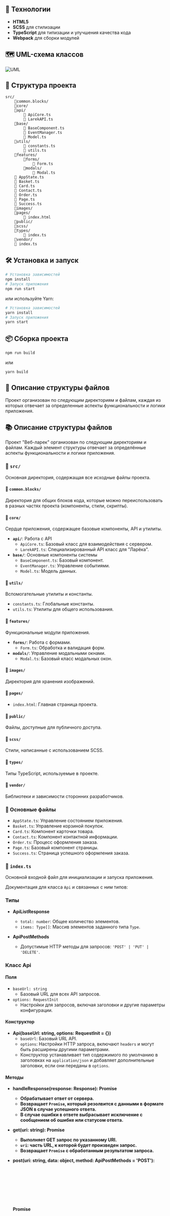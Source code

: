 ## 🚀 Технологии

- **HTML5**
- **SCSS** для стилизации
- **TypeScript** для типизации и улучшения качества кода
- **Webpack** для сборки модулей

## 🗺️ UML-схема классов

![UML](<UML-схема классов.jpeg>)

## 📂 Структура проекта

```plaintext
src/
    📁common.blocks/
    📁core/
    📁api/
        📄 ApiCore.ts
        📄 LarekAPI.ts
    📁base/
        📄 BaseComponent.ts
        📄 EventManager.ts
        📄 Model.ts
    📁utils/
        📄 constants.ts
        📄 utils.ts
    📁features/
        📁forms/
            📄 Form.ts
        📁modals/
            📄 Modal.ts
    📄 AppState.ts
    📄 Basket.ts
    📄 Card.ts
    📄 Contact.ts
    📄 Order.ts
    📄 Page.ts
    📄 Success.ts
    📁images/
    📁pages/
        📄 index.html
    📁public/
    📁scss/
    📁types/
        📄 index.ts
    📁vendor/
    📄 index.ts
```

## 🛠️ Установка и запуск

```bash
# Установка зависимостей
npm install
# Запуск приложения
npm run start
```

или используйте Yarn:

```bash
# Установка зависимостей
yarn install
# Запуск приложения
yarn start
```

## 📦 Сборка проекта

```bash
npm run build
```

или

```bash
yarn build
```

## 📝 Описание структуры файлов

Проект организован по следующим директориям и файлам, каждая из которых отвечает за определенные аспекты функциональности и логики приложения.

## 📚 Описание структуры файлов

Проект "Веб-ларек" организован по следующим директориям и файлам. Каждый элемент структуры отвечает за определённые аспекты функциональности и логики приложения.

### 📂 `src/`
Основная директория, содержащая все исходные файлы проекта.

#### 📁 `common.blocks/`
Директория для общих блоков кода, которые можно переиспользовать в разных частях проекта (компоненты, стили, скрипты).

#### 📁 `core/`
Сердце приложения, содержащее базовые компоненты, API и утилиты.
- **`api/`**: Работа с API
  - `ApiCore.ts`: Базовый класс для взаимодействия с сервером.
  - `LarekAPI.ts`: Специализированный API класс для "Ларёка".
- **`base/`**: Основные компоненты системы
  - `BaseComponent.ts`: Базовый компонент.
  - `EventManager.ts`: Управление событиями.
  - `Model.ts`: Модель данных.

#### 📁 `utils/`
Вспомогательные утилиты и константы.
- `constants.ts`: Глобальные константы.
- `utils.ts`: Утилиты для общего использования.

#### 📁 `features/`
Функциональные модули приложения.
- **`forms/`**: Работа с формами.
  - `Form.ts`: Обработка и валидация форм.
- **`modals/`**: Управление модальными окнами.
  - `Modal.ts`: Базовый класс модальных окон.

#### 📁 `images/`
Директория для хранения изображений.

#### 📁 `pages/`
- `index.html`: Главная страница проекта.

#### 📁 `public/`
Файлы, доступные для публичного доступа.

#### 📁 `scss/`
Стили, написанные с использованием SCSS.

#### 📁 `types/`
Типы TypeScript, используемые в проекте.

#### 📁 `vendor/`
Библиотеки и зависимости сторонних разработчиков.

### 📄 Основные файлы
- `AppState.ts`: Управление состоянием приложения.
- `Basket.ts`: Управление корзиной покупок.
- `Card.ts`: Компонент карточки товара.
- `Contact.ts`: Компонент контактной информации.
- `Order.ts`: Процесс оформления заказа.
- `Page.ts`: Базовый компонент страницы.
- `Success.ts`: Страница успешного оформления заказа.

### 📄 `index.ts`
Основной входной файл для инициализации и запуска приложения.

Документация для класса `Api` и связанных с ним типов:

### Типы

- **ApiListResponse<Type>**
  - `total: number`: Общее количество элементов.
  - `items: Type[]`: Массив элементов заданного типа `Type`.

- **ApiPostMethods**
  - Допустимые HTTP методы для запросов: `'POST' | 'PUT' | 'DELETE'`.

### Класс Api

#### Поля

- `baseUrl: string`
  - Базовый URL для всех API запросов.
- `options: RequestInit`
  - Настройки для запросов, включая заголовки и другие параметры конфигурации.

#### Конструктор

- **Api(baseUrl: string, options: RequestInit = {})**
  - `baseUrl`: Базовый URL API.
  - `options`: Настройки HTTP запроса, включают `headers` и могут быть расширены другими параметрами.
  - Конструктор устанавливает тип содержимого по умолчанию в заголовках на `application/json` и добавляет дополнительные заголовки, если они переданы в `options`.

#### Методы

- **handleResponse(response: Response): Promise<object>**
  - Обрабатывает ответ от сервера.
  - Возвращает `Promise`, который резолвится с данными в формате JSON в случае успешного ответа.
  - В случае ошибки в ответе выбрасывает исключение с сообщением об ошибке или статусом ответа.
  
- **get(uri: string): Promise<object>**
  - Выполняет GET запрос по указанному URI.
  - `uri`: часть URL, к которой будет произведен запрос.
  - Возвращает `Promise` с обработанным результатом запроса.

- **post(uri: string, data: object, method: ApiPostMethods = 'POST'): Promise<object>**
  - Выполняет POST, PUT или DELETE запрос к API.
  - `uri`: часть URL, к которой будет произведен запрос.
  - `data`: объект данных, который будет отправлен в теле запроса.
  - `method`: тип HTTP метода для запроса (по умолчанию POST).
  - Возвращает `Promise` с обработанным результатом запроса.

Для класса `LarekAPI`, который расширяет функциональность базового класса `Api`, вот документация, описывающая его структуру и методы:

### Класс LarekAPI

`LarekAPI` расширяет базовый класс `Api` для работы с конкретными API эндпоинтами приложения "Ларёк".

#### Поля

- `cdn: string`
  - URL к CDN для доступа к изображениям продуктов.

#### Конструктор

- **LarekAPI(cdn: string, baseUrl: string, options?: RequestIsnit)**
  - `cdn`: URL к CDN, используемый для преобразования ссылок на изображения.
  - `baseUrl`: Базовый URL API.
  - `options`: Необязательные настройки HTTP запроса.
  - Конструктор инициализирует `baseUrl` и `options` базового класса `Api` и устанавливает `cdn` для текущего экземпляра.

#### Методы

- **getProduct(id: string): Promise<IProduct>**
  - Получает информацию о продукте по его идентификатору.
  - `id`: Уникальный идентификатор продукта.
  - Возвращает `Promise`, резолвящийся в объект продукта с добавлением полного URL изображения через `cdn`.

- **getProductList(): Promise<IProduct[]>**
  - Получает список всех продуктов.
  - Возвращает `Promise`, резолвящийся в массив продуктов, где каждому продукту добавлен полный URL изображения через `cdn`.

- **orderProduct(order: IOrder): Promise<IOrderSuccess>**
  - Отправляет заказ на сервер.
  - `order`: Объект заказа, содержащий детали заказа.
  - Возвращает `Promise`, резолвящийся в объект успешного выполнения заказа.

### Класс Component

Класс `Component` является абстрактным базовым классом для создания компонентов пользовательского интерфейса с методами для работы с DOM-элементами.

#### Конструктор

- **Component(container: HTMLElement)**
  - `container`: Контейнер, в котором будет размещён компонент. Это свойство защищённое и доступно только для наследников.

#### Методы

- **toggleClass(element: HTMLElement, className: string, force?: boolean): void**
  - Переключает класс для указанного элемента.
  - `element`: DOM-элемент, у которого будет переключаться класс.
  - `className`: Название класса, которое будет переключаться.
  - `force`: Опциональный параметр, который при `true` добавляет класс, а при `false` удаляет.

- **setText(element: HTMLElement, value: unknown): void**
  - Обновляет текстовое содержимое элемента.
  - `element`: DOM-элемент, текст которого будет обновлён.
  - `value`: Новое значение текста, которое будет установлено.

- **setDisable(element: HTMLElement, state: boolean): void**
  - Устанавливает или убирает блокировку элемента.
  - `element`: DOM-элемент, состояние блокировки которого будет изменено.
  - `state`: Если `true`, элемент блокируется; если `false`, блокировка с элемента снимается.

- **setHidden(element: HTMLElement): void**
  - Скрывает указанный элемент.
  - `element`: DOM-элемент, который будет скрыт.

- **setVisible(element: HTMLElement): void**
  - Отображает указанный элемент.
  - `element`: DOM-элемент, который будет отображён.

- **setImage(element: HTMLElement, src: string, alt?: string): void**
  - Устанавливает изображение и альтернативный текст для элемента `img`.
  - `element`: Элемент изображения, должен быть `HTMLImageElement`.
  - `src`: Ссылка на изображение.
  - `alt`: Опциональный альтернативный текст для изображения.

- **render(data?: Partial<T>): HTMLElement**
  - Рендерит компонент и возможно обновляет его состояние данными.
  - `data`: Опциональные данные для обновления состояния компонента.
  - Возвращает DOM-элемент контейнер, связанный с компонентом.

Эта документация описывает ключевые аспекты абстрактного класса `Component`, включая его методы и параметры, что облегчает разработку и поддержку компонентов, работающих с DOM.

### Класс EventEmitter

`EventEmitter` — это класс, предназначенный для управления событиями в вашем приложении. Он позволяет подписываться на события, отписываться от них, и инициировать события с передачей данных.

#### Типы и Интерфейс

- **EventName**: Тип, представляющий имя события, может быть строкой или регулярным выражением.
- **Subscriber**: Тип подписчика, представляющий функцию-обработчик события.
- **EmitterEvent**: Объект события, содержащий имя события и данные.
- **IEvents**: Интерфейс, определяющий основные методы для работы с событиями (`on`, `emit`, `trigger`).

#### Конструктор

- **EventEmitter()**
  - Инициализирует экземпляр с пустым контейнером для управления событиями.

#### Методы

- **on<T extends object>(eventName: EventName, callback: (event: T) => void): void**
  - Подписывает функцию-обработчик на событие.
  - `eventName`: Имя события или регулярное выражение.
  - `callback`: Функция, вызываемая при возникновении события.

- **off(eventName: EventName, callback: Subscriber): void**
  - Удаляет функцию-обработчик с конкретного события.
  - `eventName`: Имя события или регулярное выражение.
  - `callback`: Функция-обработчик, которая должна быть удалена.

- **emit<T extends object>(eventName: string, data?: T): void**
  - Инициирует событие, вызывая все соответствующие обработчики.
  - `eventName`: Имя события.
  - `data`: Данные, передаваемые всем обработчикам события.

- **onAll(callback: (event: EmitterEvent) => void): void**
  - Подписывает обработчик на все события.
  - `callback`: Функция-обработчик, вызываемая при каждом событии.

- **offAll(): void**
  - Удаляет все обработчики событий.

- **trigger<T extends object>(eventName: string, context?: Partial<T>): (data: object) => void**
  - Создаёт триггер, который при вызове инициирует событие с заданными данными.
  - `eventName`: Имя события.
  - `context`: Дополнительные данные, передаваемые вместе с событием.
  - Возвращает функцию, которая при вызове инициирует событие с данными.

Этот класс `EventEmitter` обеспечивает гибкое управление событиями, позволяя компонентам вашего приложения общаться друг с другом асинхронно.

### Класс Model

Класс `Model` является абстрактным базовым классом, представляющим модель данных в вашем приложении. Этот класс предоставляет базовый функционал для работы с данными и уведомлениями о их изменениях.

#### Импорты и Вспомогательные Функции

- **isModel(obj: unknown): obj is Model<any>**
  - Функция-гард, проверяющая, является ли переданный объект экземпляром класса `Model`.
  - `obj`: Объект для проверки.
  - Возвращает `true`, если объект является экземпляром `Model`, иначе `false`.

#### Конструктор

- **Model(data: Partial<T>, events: IEvents)**
  - `data`: Частичные данные модели, которые будут скопированы в экземпляр модели.
  - `events`: Интерфейс управления событиями, который позволяет модели инициировать события.
  - В конструкторе происходит копирование свойств из объекта `data` в экземпляр модели.

#### Методы

- **emitChanges(event: string, payload?: object): void**
  - Сообщает всем подписчикам об изменении модели путем инициации события.
  - `event`: Имя события, которое будет инициировано.
  - `payload`: Дополнительные данные, которые могут быть переданы вместе с событием. Если `payload` не предоставлено, инициируется событие с пустым объектом.
  - Этот метод позволяет модели активно уведомлять все связанные компоненты о внесённых изменениях, что способствует реактивности и синхронизации состояний в приложении.

Этот класс является ключевым в архитектуре, поддерживающей модель данных, позволяя создавать специфические модели для различных данных приложения. Он интегрирует в себя управление событиями, что делает возможным реактивное взаимодействие между моделями и другими компонентами системы.

Вот документация на русском языке для предоставленных вами функций и типов в JavaScript. Эта документация описывает их назначение и использование, что поможет понять и правильно применять их в вашем коде.

### Функции и Типы

- **pascalToKebab(value: string): string**
  - Преобразует строки из PascalCase в kebab-case.
  - `value`: Строка для преобразования.

- **isSelector(x: any): x is string**
  - Проверяет, является ли переданный аргумент строковым CSS-селектором.
  - `x`: Значение для проверки.

- **isEmpty(value: any): boolean**
  - Проверяет, является ли значение `null` или `undefined`.
  - `value`: Значение для проверки.

- **ensureAllElements<T extends HTMLElement>(selectorElement: SelectorCollection<T>, context: HTMLElement = document): T[]**
  - Гарантирует, что результатом является массив элементов, соответствующих селектору.
  - `selectorElement`: Строка с селектором, NodeList или массив элементов.
  - `context`: Контекст, в котором ищутся элементы.

- **ensureElement<T extends HTMLElement>(selectorElement: SelectorElement<T>, context?: HTMLElement): T**
  - Гарантирует, что результатом является один элемент, соответствующий селектору.
  - `selectorElement`: Селектор или элемент.
  - `context`: Контекст, в котором ищется элемент.

- **cloneTemplate<T extends HTMLElement>(query: string | HTMLTemplateElement): T**
  - Клонирует шаблон из элемента `<template>`.
  - `query`: Селектор или элемент `<template>`.

- **bem(block: string, element?: string, modifier?: string): { name: string, class: string }**
  - Генерирует имена классов по методологии BEM.
  - `block`: Блок.
  - `element`: Элемент.
  - `modifier`: Модификатор.

- **getObjectProperties(obj: object, filter?: (name: string, prop: PropertyDescriptor) => boolean): string[]**
  - Возвращает имена свойств объекта.
  - `obj`: Объект для анализа.
  - `filter`: Фильтр для выборки свойств.

- **setElementData<T extends Record<string, unknown> | object>(el: HTMLElement, data: T)**
  - Устанавливает атрибуты `data-*` для элемента.
  - `el`: Элемент.
  - `data`: Данные для установки.

- **getElementData<T extends Record<string, unknown>>(el: HTMLElement, scheme: Record<string, Function>): T**
  - Получает типизированные данные из атрибутов `data-*` элемента.
  - `el`: Элемент.
  - `scheme`: Схема преобразования значений.

- **isPlainObject(obj: unknown): obj is object**
  - Проверяет, является ли объект простым объектом.
  - `obj`: Объект для проверки.

- **isBoolean(v: unknown): v is boolean**
  - Проверяет, является ли значение булевым.
  - `v`: Значение для проверки.

- **createElement<T extends HTMLElement>(tagName: keyof HTMLElementTagNameMap, props?: Partial<Record<keyof T, string | boolean | object>>, children?: HTMLElement | HTMLElement[]): T**
  - Создаёт DOM-элемент с заданными свойствами и дочерними элементами.
  - `tagName`: Имя тега элемента.
  - `props`: Свойства элемента.
  - `children`: Дочерние элементы.

Эта документация предоставляет подробную информацию о каждой функции и типе, включая параметры и их типы, что позволяет более эффективно использовать эти утилиты в разработке.

### Класс Form

Класс `Form` наследуется от базового класса `Component` и представляет собой форму с управлением состоянием и событиями. Он обрабатывает ввод данных пользователем и управляет отправкой формы.

#### Интерфейс состояния формы: IFormState
- **valid**: Булево значение, указывающее на валидность формы.
- **errors**: Массив строк, содержащий ошибки валидации формы.

#### Поля класса
- **_submit**: `HTMLButtonElement` - Кнопка отправки формы.
- **_errors**: `HTMLElement` - Элемент для отображения ошибок валидации.

#### Конструктор
- **Form(container: HTMLFormElement, events: IEvents)**
  - `container`: `HTMLFormElement` - контейнер, в который будет добавлена форма.
  - `events`: `IEvents` - объект для управления событиями.

В конструкторе форма инициализируется следующим образом:
- Ищет и присваивает кнопку отправки и элемент для отображения ошибок с помощью функции `ensureElement`.
- Добавляет обработчики событий для ввода данных и отправки формы.

#### Методы

- **onInputChange(field: keyof T, value: string)**
  - Обрабатывает события ввода в поля формы и инициирует соответствующие события.
  - `field`: Поле формы, в котором произошли изменения.
  - `value`: Введенное значение.

#### Сеттеры

- **valid(value: boolean)**
  - Устанавливает валидность формы и управляет доступностью кнопки отправки.
  - `value`: Если `true`, форма считается валидной, и кнопка отправки активируется.

- **errors(value: string)**
  - Устанавливает текст ошибок и обновляет их отображение в элементе `_errors`.
  - `value`: Текст ошибки для отображения.

#### Метод render

- **render(state: Partial<T> & IFormState): HTMLFormElement**
  - Обновляет состояние формы и отображает изменения в DOM.
  - `state`: Состояние формы, включая валидность, ошибки и вводимые данные.
  - Возвращает контейнер формы после обновления состояния.

Этот класс `Form` обеспечивает удобный способ управления взаимодействием пользователя с формой, включая проверку данных на стороне клиента, управление ошибками ввода и отправку данных формы.

### Класс Modal

Класс `Modal` наследуется от базового класса `Component` и представляет собой модальное окно, управляемое событиями и содержимым.

#### Интерфейс данных для модального окна: IModalData
- **content**: `HTMLElement` - содержимое модального окна.

#### Поля класса
- **_closeButton**: `HTMLButtonElement` - кнопка для закрытия модального окна.
- **_content**: `HTMLElement` - контейнер для содержимого модального окна.

#### Конструктор
- **Modal(container: HTMLElement, events: IEvents)**
  - `container`: `HTMLElement` - контейнер, в который добавляется модальное окно.
  - `events`: `IEvents` - объект для управления событиями.

В конструкторе модальное окно инициализируется следующим образом:
- Ищет и присваивает кнопку закрытия и контейнер содержимого с помощью функции `ensureElement`.
- Добавляет обработчики событий для закрытия модального окна.

#### Методы

- **content(value: HTMLElement)**
  - Сеттер, который устанавливает содержимое модального окна.
  - `value`: `HTMLElement` - новое содержимое для модального окна.

- **open()**
  - Открывает модальное окно, добавляя класс активности и инициируя событие открытия.

- **close()**
  - Закрывает модальное окно, удаляя класс активности и содержимое, инициируя событие закрытия.

- **render(data: IModalData): HTMLElement**
  - Рендерит модальное окно с переданными данными.
  - `data`: `IModalData` - данные для рендеринга модального окна.
  - Возвращает контейнер модального окна после обновления содержимого и автоматического открытия.

Этот класс `Modal` обеспечивает удобный способ управления модальными окнами в приложении, позволяя легко открывать и закрывать их, а также управлять их содержимым. Система событий позволяет реагировать на изменения состояния модальных окон в других частях приложения.

### Классы Product и AppState

#### Класс Product

`Product` представляет продукт и наследует от базового класса `Model`, предоставляя структуру для хранения и управления данными продукта.

**Поля:**
- `id`: уникальный идентификатор продукта.
- `description`: описание продукта.
- `image`: ссылка на изображение продукта.
- `title`: название продукта.
- `category`: категория, к которой принадлежит продукт.
- `price`: цена продукта.

**Конструктор:**
- Принимает объект данных продукта `IProduct` и объект для управления событиями `IEvents`.

**Методы:**
- Наследует все методы от `Model`, включая методы для эмиссии событий об изменении состояния.

#### Класс AppState

`AppState` представляет глобальное состояние приложения и также наследует от `Model`. Он управляет такими сущностями, как каталог продуктов, корзина, данные заказа и формы ошибок.

**Поля:**
- `catalog`: массив продуктов, доступных в приложении.
- `basket`: массив продуктов в корзине пользователя.
- `order`: текущий заказ пользователя с деталями оплаты и доставки.
- `preview`: идентификатор продукта для предпросмотра.
- `formErrors`: ошибки валидации форм.

**Методы:**
- `updateBasket()`: Обновляет состояние корзины и уведомляет подписчиков.
- `clearBasket()`: Очищает корзину и уведомляет подписчиков.
- `clearOrder()`: Очищает данные заказа.
- `setCatalog(items: IProduct[])`: Устанавливает каталог продуктов и инициирует событие об изменении каталога.
- `setPreview(item: Product)`: Устанавливает продукт для предпросмотра и инициирует соответствующее событие.
- `getOrderProducts()`: Возвращает продукты, добавленные в заказ.
- `productOrder(item: IProduct)`: Проверяет, находится ли продукт в заказе.
- `addToBasket(item: Product)`: Добавляет продукт в корзину.
- `removeFromBasket(id: string)`: Удаляет продукт из корзины по идентификатору.
- `getTotal()`: Рассчитывает общую стоимость заказа.
- `setPaymentMethod(method: string)`: Устанавливает метод оплаты.
- `setOrderDeliveryField(value: string)`: Устанавливает адрес доставки.
- `setOrderContactField(field: keyof IOrderContacts, value: string)`: Устанавливает контактные данные заказа.
- `validateDelivery()`: Проверяет данные доставки на ошибки.
- `validateContact()`: Проверяет контактные данные заказа на ошибки.

Эти классы предоставляют мощные инструменты для управления состоянием приложения, включая продукты, заказы и взаимодействие с пользователем, что позволяет легко расширять функциональность и управлять сложными данными.

### Класс Basket

Класс `Basket` представляет корзину покупок и наследует базовый класс `Component`. Он управляет отображением товаров в корзине, их общей стоимостью и предоставляет функциональность для оформления заказа.

#### Интерфейс представления корзины: IBasketView
- **items**: массив `HTMLElement[]` элементов, представляющих товары в корзине.
- **total**: числовое значение, представляющее общую сумму товаров в корзине.

#### Поля класса
- **_list**: `HTMLElement` - элемент списка, в котором отображаются товары.
- **_total**: `HTMLElement` - элемент для отображения общей суммы товаров.
- **_button**: `HTMLElement` - кнопка для инициации оформления заказа.

#### Конструктор
- **Basket(container: HTMLElement, events: EventEmitter)**
  - `container`: контейнер, в который будет добавлена корзина.
  - `events`: объект для управления событиями.

**Инициализация:**
- Находит и сохраняет ссылки на важные элементы DOM: список товаров, общую сумму и кнопку оформления заказа.
- Добавляет обработчик клика на кнопку оформления заказа, который инициирует событие `order:open`.

#### Методы и Свойства

- **disableButton(value: string)**
  - Отключает кнопку оформления заказа.
  - `value`: значение атрибута `disabled`, обычно "true".

- **set items(items: HTMLElement[])**
  - Устанавливает и отображает список товаров в корзине.
  - Если список пуст, выводится сообщение о пустой корзине и кнопка оформления заказа отключается.
  - Если в корзине есть товары, кнопка активируется.

- **set total(total: number)**
  - Устанавливает и отображает общую сумму товаров в корзине.
  - Обновляет текст элемента `_total`, указывая общую сумму с валютой "синапсов".

Этот класс предоставляет функциональность для управления содержимым корзины, включая возможность динамического обновления списка товаров и суммы, а также управление доступностью кнопки оформления заказа. Он обеспечивает взаимодействие с пользователем через элементы интерфейса и интегрированные события, улучшая пользовательский опыт при работе с корзиной.

### Класс Card

Класс `Card` представляет карточку товара и наследует базовый класс `Component`. Он управляет отображением информации о товаре и взаимодействием с пользователем через карточку.

#### Интерфейс действия для карточки: ICardAction
- **onClick**: Функция, вызываемая при клике на карточку или кнопку в карточке.

#### Конструктор
- **Card(blockName: string, container: HTMLElement, action?: ICardAction)**
  - `blockName`: Имя блока для поиска элементов внутри контейнера.
  - `container`: Контейнер, в который добавляется карточка.
  - `action`: Необязательный параметр для определения действия при клике на карточку.

**Инициализация:**
- Находит и сохраняет ссылки на элементы DOM внутри контейнера: заголовок, изображение, категорию, описание, цену и кнопки.
- Устанавливает обработчик события клика на кнопку или на всю карточку, если действие определено.

#### Свойства и методы
- **priceDisabled(value: number | null)**: Отключает кнопку, если цена не указана.
- **id**, **title**, **image**, **price**, **category**, **description**: Геттеры и сеттеры для соответствующих свойств карточки. Управляют отображением данных и стилями элементов карточки.

### Класс BasketItem

Класс `BasketItem` представляет элемент корзины и наследует базовый класс `Component`. Этот класс управляет отображением конкретного товара в корзине покупок.

#### Интерфейс элемента корзины: IBasketItem
- **title**: Заголовок товара.
- **price**: Цена товара.

#### Конструктор
- **BasketItem(container: HTMLElement, index: number, action?: ICardAction)**
  - `container`: Контейнер для элемента корзины.
  - `index`: Индекс элемента в списке корзины.
  - `action`: Необязательный параметр для определения действия при клике на элемент корзины.

**Инициализация:**
- Находит и сохраняет ссылки на элементы DOM: индекс, заголовок, цену и кнопку.
- Устанавливает обработчик события клика на кнопку, если действие определено.

#### Свойства
- **index**, **title**, **price**: Сеттеры для установки индекса, заголовка и цены элемента корзины. Управляют отображением данных в элементах корзины.

Эти классы (`Card` и `BasketItem`) обеспечивают гибкую структуру для управления и отображения данных товаров в приложении, предоставляя функциональные возможности для взаимодействия с пользователем и управления состоянием корзины и товаров в интерфейсе.

### Класс Contacts

Класс `Contacts` представляет форму для ввода контактных данных пользователя и наследует от базового класса `Form`. Он предназначен для управления полями ввода телефона и email в контексте формы.

#### Конструктор
- **Contacts(container: HTMLFormElement, events: IEvents)**
  - `container`: `HTMLFormElement` — контейнер, в который добавляется форма контактов.
  - `events`: `IEvents` — объект для управления событиями, связанными с формой.

**Инициализация:**
- В конструкторе производится поиск и инициализация полей ввода для телефона (`_phoneInput`) и email (`_emailInput`) через метод `elements.namedItem`.

#### Свойства
- **phone(value: string)**: Сеттер, который устанавливает значение поля ввода телефона.
  - `value`: новое значение телефона, которое будет установлено в соответствующем поле.
  
- **email(value: string)**: Сеттер, который устанавливает значение поля ввода email.
  - `value`: новое значение email, которое будет установлено в соответствующем поле.

Эти свойства позволяют легко управлять вводом данных пользователя, обеспечивая интерактивное и удобное взаимодействие с формой. Класс `Contacts` может быть использован в любом месте приложения, где требуется сбор контактной информации пользователя, обеспечивая интеграцию с системой управления событиями для обработки данных формы.

### Класс Order

Класс `Order` представляет форму заказа и наследует от базового класса `Form`. Этот класс управляет элементами ввода для выбора метода оплаты и ввода адреса доставки, а также интегрируется с системой управления событиями для обработки изменений в форме.

#### Конструктор
- **Order(container: HTMLFormElement, events: IEvents)**
  - `container`: `HTMLFormElement` — контейнер, в который добавляется форма заказа.
  - `events`: `IEvents` — объект для управления событиями.

**Инициализация:**
- В конструкторе производится поиск элементов формы:
  - `_paymentContainer`: контейнер для кнопок выбора метода оплаты.
  - `_paymentButton`: массив кнопок для выбора метода оплаты.
  - `_addressInput`: поле для ввода адреса доставки.
- На контейнер кнопок оплаты добавляется обработчик событий, который вызывает метод `setToggleClassPayment` для переключения активного класса и инициирует событие изменения метода оплаты.

#### Методы и Свойства
- **setToggleClassPayment(className: string)**
  - Переключает класс активности на кнопках оплаты в зависимости от выбранной кнопки.
  - `className`: класс активной кнопки, используется для определения, какой кнопке установить активный класс.

- **address(value: string)**
  - Сеттер, который устанавливает значение поля ввода адреса.
  - `value`: новое значение адреса, которое будет установлено.

Эти элементы управления позволяют `Order` обеспечивать удобное взаимодействие пользователя с формой заказа, реализуя логику выбора метода оплаты и ввода адреса доставки. Взаимодействие с пользователем становится интуитивно понятным благодаря визуальной обратной связи и активной интеграции с системой событий, что улучшает пользовательский опыт и облегчает процесс оформления заказа.

### Класс Page

Класс `Page` представляет страницу веб-приложения и наследует базовый класс `Component`. Он обеспечивает управление основными элементами интерфейса, такими как счетчик корзины, каталог товаров и обертка страницы для блокировки доступа при определенных условиях.

#### Интерфейс для страницы: IPage
- **counter**: Числовое значение, показывающее количество товаров в корзине.
- **catalog**: Массив `HTMLElement[]`, содержащий элементы каталога товаров.
- **locked**: Булево значение, указывающее, блокирована ли страница для взаимодействия.

#### Конструктор
- **Page(container: HTMLElement, events: IEvents)**
  - `container`: `HTMLElement` — контейнер, в который добавляется элемент страницы.
  - `events`: `IEvents` — объект для управления событиями.

**Инициализация:**
- В конструкторе инициализируются основные элементы страницы:
  - `_counter`: элемент для отображения счетчика корзины.
  - `_catalog`: элемент для отображения каталога товаров.
  - `_wrapper`: общая обертка страницы.
  - `_basket`: элемент корзины, который служит для инициирования события открытия корзины.

#### Свойства и методы
- **counter(value: number)**
  - Сеттер, который устанавливает значение счетчика корзины.
  - `value`: новое значение счетчика.

- **catalog(items: HTMLElement[])**
  - Сеттер, который устанавливает элементы каталога товаров.
  - `items`: массив `HTMLElement`, содержащий элементы для отображения в каталоге.

- **locked(value: boolean)**
  - Сеттер, который устанавливает состояние блокировки страницы.
  - `value`: если `true`, страница блокируется для взаимодействий, если `false`, блокировка снимается.

Этот класс `Page` обеспечивает централизованное управление ключевыми элементами пользовательского интерфейса и взаимодействиями, позволяя легко манипулировать состоянием страницы в зависимости от действий пользователя или изменений в приложении. Управление событиями через `events` помогает реализовывать сложные взаимодействия и состояния интерфейса.

### Класс Success

Класс `Success` представляет сообщение об успешной операции и наследует базовый класс `Component`. Этот класс управляет отображением результатов успешных действий, таких как подтверждение покупки или выполнение заказа, и предоставляет интерфейс для взаимодействия пользователя с сообщением.

#### Интерфейс для данных успеха: ISuccess
- **total**: число, указывающее общую сумму списания или другую количественную метрику успеха.

#### Интерфейс для действий при успехе: ISuccessActions
- **onClick**: функция, вызываемая при нажатии на кнопку закрытия сообщения.

#### Конструктор
- **Success(container: HTMLElement, actions: ISuccessActions)**
  - `container`: `HTMLElement` — контейнер, в который добавляется сообщение об успехе.
  - `actions`: `ISuccessActions` — действия, выполняемые при успешной операции.

**Инициализация:**
- В конструкторе производится поиск и инициализация элементов сообщения:
  - `_close`: элемент, служащий кнопкой для закрытия сообщения.
  - `_total`: элемент для отображения общей суммы списания.
- На кнопку закрытия добавляется обработчик события клика, который активирует функцию `actions.onClick`, если она определена.

#### Свойства
- **total(total: string)**
  - Сеттер, который устанавливает текст элемента `_total`, отображающий общую сумму списания в удобочитаемом формате.
  - `total`: строка, представляющая сумму, которая будет отображаться как "Списано X синапсов".

Этот класс `Success` обеспечивает удобное и эффективное средство для представления результатов успешных операций пользователю, улучшая взаимодействие за счет четкой визуализации исходов и предоставляя легкодоступные средства для закрытия сообщения.

### Типы и Интерфейсы

#### Типы методов оплаты
```typescript
export type PaymenthMethods = 'card' | 'cash';
```

#### Типы категорий
```typescript
export type CategoryType = 'софт-скилл' | 'хард-скилл' | 'кнопка' | 'другое' | 'доп';
```

#### Интерфейс состояния приложения
```typescript
export interface IAppState {
  catalog: IProduct[];
  order: IOrder | null;
  basket: IProduct[] | null;
  preview: string | null;
  loading: boolean;
}
```

#### Интерфейс страницы
```typescript
export interface IPage {
  counter: number;
  store: HTMLElement[];
  locked: boolean;
}
```

#### Интерфейс карточки товара
```typescript
export interface ICard {
  id: string;
  title: string;
  category: string;
  description: string;
  image: string;
  price: number | null;
  selected: boolean;
  button: string;
}
```

#### Интерфейс продукта
```typescript
export interface IProduct {
  id: string;
  description: string;
  image: string;
  title: string;
  category: string;
  price: number | null;
}
```

#### Интерфейс контактов заказа
```typescript
export interface IOrderContacts {
  email: string;
  phone: string;
}
```

#### Интерфейс формы доставки заказа
```typescript
export interface IOrderDeliveryForm {
  payment: PaymenthMethods;
  address: string;
}
```

#### Интерфейс ошибок формы заказа, объединяющий контакты и доставку
```typescript
export interface IOrderFormError extends IOrderContacts, IOrderDeliveryForm {}
```

#### Интерфейс заказа, включающий элементы заказа и общую сумму
```typescript
export interface IOrder extends IOrderFormError {
  items: string[];
  total: number;
}
```

#### Интерфейс успешного заказа
```typescript
export interface IOrderSuccess {
  id: string;
  total: number;
}
```

#### Интерфейс для API Ларек
```typescript
export interface ILarekAPI {
  getProductList: () => Promise<IProduct[]>;
  getProduct: (id: string) => Promise<IProduct>;
  orderProduct: (order: IOrder) => Promise<IOrderSuccess>;
}
```

#### Тип ошибок формы
```typescript
export type FormError = Partial<Record<keyof IOrder, string>>;
```

Эти типы и интерфейсы представляют структуру данных и поведение различных компонентов и сущностей в вашем приложении. Они обеспечивают строгую типизацию и помогают в обеспечении целостности данных и корректной работы логики приложения.

### Основной Скрипт Инициализации Приложения

Этот скрипт выполняет инициализацию вашего веб-приложения, управляет состоянием приложения и обрабатывает события, связанные с различными компонентами интерфейса, такими как корзина, каталог товаров, модальные окна и формы.

#### Импорт стилей и модулей
```typescript
import './scss/styles.scss';
import { LarekAPI } from "./core/api/LarekAPI";
import { API_URL, CDN_URL } from "./core/utils/constants";
import { EventEmitter } from "./core/base/EventManager";
import { AppState, CatalogChangeEvent, Product } from "./features/AppState";
import { Page } from "./features/Page";
import { cloneTemplate, ensureElement } from "./core/utils/utils";
import { Modal } from "./features/modals/Modal";
import { BasketItem, Card } from './features/Card';
import { Basket } from './features/Basket';
import { Order } from './features/Order';
import { Success } from './features/Success';
import { Contacts } from './features/Contact';
import { IOrderContacts, IOrderDeliveryForm, PaymenthMethods } from './types';
```

#### Инициализация объектов
- **events**: объект для управления событиями.
- **api**: объект для взаимодействия с API.
- **appState**: объект для управления состоянием приложения.
- **page**: объект для управления элементами страницы.
- **modal**: объект для управления модальными окнами.
- **basket**: объект для управления корзиной.
- **delivery**: объект для управления формой доставки.
- **contact**: объект для управления формой контактов.

#### Поиск шаблонов в документе
```typescript
const cardCatalogTemplate = ensureElement<HTMLTemplateElement>('#card-catalog');
const cardPreviewTemplate = ensureElement<HTMLTemplateElement>('#card-preview');
const cardBasketTemplate = ensureElement<HTMLTemplateElement>('#card-basket');
const basketTemplate = ensureElement<HTMLTemplateElement>('#basket');
const deliveryTemplate = ensureElement<HTMLTemplateElement>('#order');
const contactTemplate = ensureElement<HTMLTemplateElement>('#contacts');
const successTemplate = ensureElement<HTMLTemplateElement>('#success');
```

#### Инициализация состояния приложения
```typescript
const appState = new AppState({}, events);
const page = new Page(document.body, events);
const modal = new Modal(ensureElement<HTMLElement>('#modal-container'), events);
const basket = new Basket(cloneTemplate(basketTemplate), events);
const delivery = new Order(cloneTemplate(deliveryTemplate), events);
const contact = new Contacts(cloneTemplate(contactTemplate), events);
```

#### Обработчики событий

1. **Обработчик изменения каталога**
   ```typescript
   events.on<CatalogChangeEvent>('items:changed', () => {
     page.catalog = appState.catalog.map(item => {
       const card = new Card('card', cloneTemplate(cardCatalogTemplate), {
         onClick: () => events.emit('card:select', item)
       });
       return card.render({
         title: item.title,
         image: item.image,
         price: item.price,
         category: item.category
       });
     });
   });
   ```

2. **Обработчик открытия корзины**
   ```typescript
   events.on('basket:open', () => {
     modal.render({
       content: basket.render({})
     });
   });
   ```

3. **Обработчик выбора товара**
   ```typescript
   events.on('card:select', (item: Product) => {
     appState.setPreview(item);
   });
   ```

4. **Обработчик изменения в корзине и обновления общей стоимости**
   ```typescript
   events.on('basket:changed', () => {
     page.counter = appState.getOrderProducts().length;
     let total = 0;
     basket.items = appState.getOrderProducts().map((item, index) => {
       const card = new BasketItem(cloneTemplate(cardBasketTemplate), index, {
         onClick: () => {
           appState.removeFromBasket(item.id);
           basket.total = appState.getTotal();
         },
       });
       total += item.price;
       return card.render({
         title: item.title,
         price: item.price,
       });
     });
     basket.total = total;
     appState.order.total = total;
   });
   ```

5. **Обработчики изменения состояния корзины**
   ```typescript
   events.on('counter:changed', () => {
     page.counter = appState.basket.length;
   });
   ```

6. **Обработчики добавления и удаления продукта из корзины**
   ```typescript
   events.on('product:add', (item: Product) => {
     appState.addToBasket(item);
     modal.close();
   });

   events.on('product:delete', (item: Product) => {
     appState.removeFromBasket(item.id);
   });
   ```

7. **Обработчик изменения предпросмотра продукта и добавления в корзину**
   ```typescript
   events.on('preview:changed', (item: Product) => {
     if (item) {
       api.getProduct(item.id).then((res) => {
         item.id = res.id;
         item.category = res.category;
         item.title = res.title;
         item.description = res.description;
         item.image = res.image;
         item.price = res.price;

         const card = new Card('card', cloneTemplate(cardPreviewTemplate), {
           onClick: () => {
             if (appState.productOrder(item)) {
               appState.removeFromBasket(item.id);
               modal.close();
             } else {
               events.emit('product:add', item);
             }
           }
         });
         const buttonTitle: string = appState.productOrder(item) ? 'Убрать из корзины' : 'Купить';
         card.buttonTitle = buttonTitle;
         modal.render({
           content: card.render({
             title: item.title,
             description: item.description,
             image: item.image,
             price: item.price,
             category: item.category,
             button: buttonTitle,
           })
         });
       });
     }
   });
   ```

8. **Обработчики открытия и изменения формы заказа**
   ```typescript
   events.on('order:open', () => {
     appState.setPaymentMethod('');
     delivery.setToggleClassPayment('');
     modal.render({
       content: delivery.render({
         payment: 'cash',
         address: '',
         valid: false,
         errors: [],
       })
     });
     appState.order.items = appState.basket.map((item) => item.id);
   });

   events.on('order.payment:change', (data: { target: PaymenthMethods }) => {
     appState.setPaymentMethod(data.target);
   });

   events.on('order.address:change', (data: { value: string }) => {
     appState.setOrderDeliveryField(data.value);
   });

   events.on('deliveryFormError:change', (errors: Partial<IOrderDeliveryForm>) => {
     const { payment, address } = errors;
     delivery.valid = !payment && !address;
     delivery.errors = Object.values({ payment, address }).filter(i => !!i).join('; ');
   });
   ```

9. **Обработчики открытия формы контактов и изменения полей контактов**
   ```typescript
   events.on('order:submit', () => {
     modal.render({
       content: contact.render({
         phone: '',
         email: '',
         valid: false,
         errors: [],
       })
     });
   });

   events.on(/^contacts\..*:change/, (data: { field: keyof IOrderContacts, value: string }) => {
     appState.setOrderContactField(data.field, data.value);
   });

   events.on('contactFormError:change', (errors: Partial<IOrderContacts>) => {
     const { email, phone } = errors;
     contact.valid = !email && !phone;
     contact.errors = Object.values({ phone, email }).filter(i => !!i).join('; ');
   });
   ```

10. **Обработчик оформления заказа**
    ```typescript
    events.on('contacts:submit', () => {
      api.orderProduct(appState.order)
        .then((result) => {
          appState.clearBasket();
          appState.clearOrder();
          const success = new Success(cloneTemplate(successTemplate), {
            onClick: () => {
              modal.close();
            }
          });
          modal.render({
            content: success.render({
              total: result.total,
            })
          });
        })
        .catch(err => {
          console.error(err);
        });
    });
    ```

11. **Обработчики открытия и закрытия модального окна**
    ```typescript
    events.on('modal:open', () => {
      page.locked = true;
    });

    events.on('modal:close', () => {
      page.locked = false;
    });
    ```

#### Инициализация каталога продуктов
```typescript
api.getProductList()
  .then(appState.setCatalog.bind(appState))
  .catch(err => {
    console.error(err);
  });
```

Этот скрипт связывает все компоненты вашего приложения и управляет взаимодействием между ними, обеспечивая плавную работу интерфейса и корректное обновление состояния при различных пользовательских действиях.